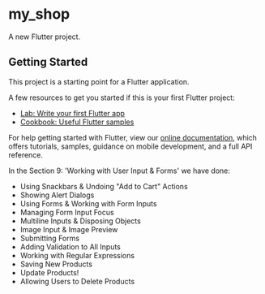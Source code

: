 # my_shop

A new Flutter project.

## Getting Started

This project is a starting point for a Flutter application.

A few resources to get you started if this is your first Flutter project:

- [Lab: Write your first Flutter app](https://flutter.dev/docs/get-started/codelab)
- [Cookbook: Useful Flutter samples](https://flutter.dev/docs/cookbook)

For help getting started with Flutter, view our
[online documentation](https://flutter.dev/docs), which offers tutorials,
samples, guidance on mobile development, and a full API reference.

In the Section 9: 'Working with User Input & Forms'
we have done:

- Using Snackbars & Undoing "Add to Cart" Actions
- Showing Alert Dialogs
- Using Forms & Working with Form Inputs
- Managing Form Input Focus
- Multiline Inputs & Disposing Objects
- Image Input & Image Preview
- Submitting Forms
- Adding Validation to All Inputs
- Working with Regular Expressions
- Saving New Products
- Update Products!
- Allowing Users to Delete Products